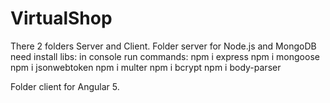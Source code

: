 # VirtualShop

There 2 folders Server and Client.
Folder server for Node.js and MongoDB need install libs:
in console run commands:
npm i express
npm i mongoose
npm i jsonwebtoken
npm i multer
npm i bcrypt
npm i body-parser

Folder client for Angular 5.

